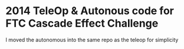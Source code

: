 2014 TeleOp & Autonous code for FTC Cascade Effect Challenge
======

I moved the autonomous into the same repo as the teleop for simplicity
